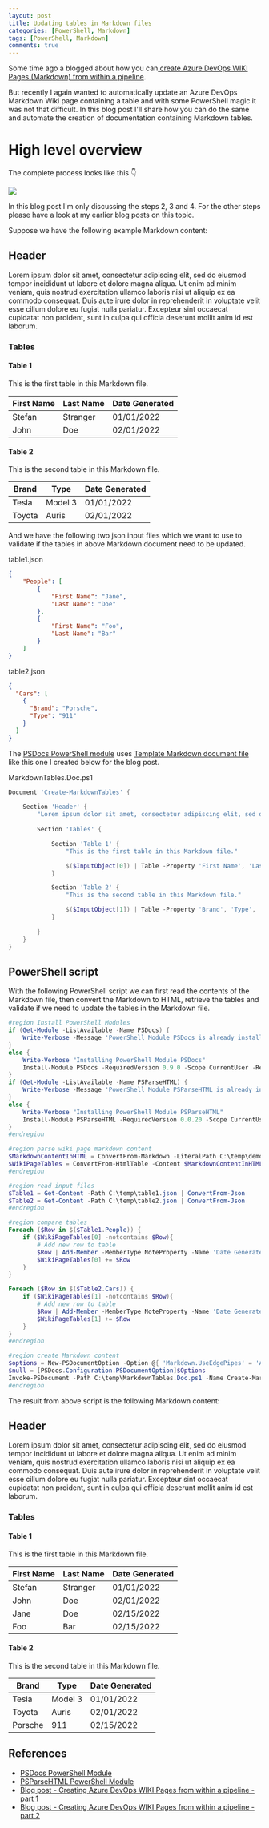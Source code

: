 ```yaml
---
layout: post
title: Updating tables in Markdown files
categories: [PowerShell, Markdown]
tags: [PowerShell, Markdown]
comments: true
---
```


Some time ago a blogged about how you can<a href="https://stefanstranger.github.io/2020/04/25/CreatingAzureDevOpsWIKIPagesFromWithApipelinePart2/" target="_blank"> create Azure DevOps WIKI Pages (Markdown) from within a pipeline</a>.

But recently I again wanted to automatically update an Azure DevOps Markdown Wiki page containing a table and with some PowerShell magic it was not that difficult. In this blog post I'll share how you can do the same and automate the creation of documentation containing Markdown tables.

# High level overview

The complete process looks like this 👇

![](../assets/15-02-2022-02.png)

In this blog post I'm only discussing the steps 2, 3 and 4. For the other steps please have a look at my earlier blog posts on this topic.

Suppose we have the following example Markdown content:

## Header

Lorem ipsum dolor sit amet, consectetur adipiscing elit, sed do eiusmod tempor incididunt ut labore et dolore magna aliqua. Ut enim ad minim veniam, quis nostrud exercitation ullamco laboris nisi ut aliquip ex ea commodo consequat. Duis aute irure dolor in reprehenderit in voluptate velit esse cillum dolore eu fugiat nulla pariatur. Excepteur sint occaecat cupidatat non proident, sunt in culpa qui officia deserunt mollit anim id est laborum.

### Tables

#### Table 1

This is the first table in this Markdown file.

|First Name|Last Name|Date Generated|
|----------|---------|--------------|
|Stefan|Stranger|01/01/2022|
|John|Doe|02/01/2022|

#### Table 2

This is the second table in this Markdown file.

|Brand|Type|Date Generated|
|-----|----|--------------|
|Tesla|Model 3|01/01/2022|
|Toyota|Auris|02/01/2022|

And we have the following two json input files which we want to use to validate if the tables in above Markdown document need to be updated.

table1.json

```json
{
    "People": [
        {
            "First Name": "Jane",
            "Last Name": "Doe"
        },
        {
            "First Name": "Foo",
            "Last Name": "Bar"
        }
    ]
}
```

table2.json

```json
{
  "Cars": [
    {
      "Brand": "Porsche",
      "Type": "911"
    }
  ]
}
```

The [PSDocs PowerShell module](https://github.com/microsoft/PSDocs) uses [Template Markdown document file](https://github.com/microsoft/PSDocs) like this one I created below for the blog post.

MarkdownTables.Doc.ps1
```PowerShell
Document 'Create-MarkdownTables' {
    
    Section 'Header' {
        "Lorem ipsum dolor sit amet, consectetur adipiscing elit, sed do eiusmod tempor incididunt ut labore et dolore magna aliqua. Ut enim ad minim veniam, quis nostrud exercitation ullamco laboris nisi ut aliquip ex ea commodo consequat. Duis aute irure dolor in reprehenderit in voluptate velit esse cillum dolore eu fugiat nulla pariatur. Excepteur sint occaecat cupidatat non proident, sunt in culpa qui officia deserunt mollit anim id est laborum."
    
        Section 'Tables' {

            Section 'Table 1' {
                "This is the first table in this Markdown file."

                $($InputObject[0]) | Table -Property 'First Name', 'Last Name', 'Date Generated'
            }

            Section 'Table 2' {
                "This is the second table in this Markdown file."

                $($InputObject[1]) | Table -Property 'Brand', 'Type', 'Date Generated'
            }
        
        }
    }    
}

```

## PowerShell script

With the following PowerShell script we can first read the contents of the Markdown file, then convert the Markdown to HTML, retrieve the tables and validate if we need to update the tables in the Markdown file.

```PowerShell
#region Install PowerShell Modules
if (Get-Module -ListAvailable -Name PSDocs) {
    Write-Verbose -Message 'PowerShell Module PSDocs is already installed'
}
else {
    Write-Verbose "Installing PowerShell Module PSDocs"
    Install-Module PSDocs -RequiredVersion 0.9.0 -Scope CurrentUser -Repository PSGallery -SkipPublisherCheck -Confirm:$false -Force | Out-Null
}
if (Get-Module -ListAvailable -Name PSParseHTML) {
    Write-Verbose -Message 'PowerShell Module PSParseHTML is already installed'
}
else {
    Write-Verbose "Installing PowerShell Module PSParseHTML"
    Install-Module PSParseHTML -RequiredVersion 0.0.20 -Scope CurrentUser -Repository PSGallery -SkipPublisherCheck -Confirm:$false -Force | Out-Null
}
#endregion

#region parse wiki page markdown content
$MarkdownContentInHTML = ConvertFrom-Markdown -LiteralPath C:\temp\demo.md | Select-Object -ExpandProperty html
$WikiPageTables = ConvertFrom-HtmlTable -Content $MarkdownContentInHTML
#endregion

#region read input files
$Table1 = Get-Content -Path C:\temp\table1.json | ConvertFrom-Json
$Table2 = Get-Content -Path C:\temp\table2.json | ConvertFrom-Json
#endregion

#region compare tables
Foreach ($Row in $($Table1.People)) {
    if ($WikiPageTables[0] -notcontains $Row){
        # Add new row to table
        $Row | Add-Member -MemberType NoteProperty -Name 'Date Generated' -Value (Get-Date -Format "MM/dd/yyyy")
        $WikiPageTables[0] += $Row
    }
}

Foreach ($Row in $($Table2.Cars)) {
    if ($WikiPageTables[1] -notcontains $Row){
        # Add new row to table
        $Row | Add-Member -MemberType NoteProperty -Name 'Date Generated' -Value (Get-Date -Format "MM/dd/yyyy")
        $WikiPageTables[1] += $Row
    }
}
#endregion

#region create Markdown content
$options = New-PSDocumentOption -Option @{ 'Markdown.UseEdgePipes' = 'Always'; 'Markdown.ColumnPadding' = 'None' };
$null = [PSDocs.Configuration.PSDocumentOption]$Options
Invoke-PSDocument -Path C:\temp\MarkdownTables.Doc.ps1 -Name Create-MarkdownTables -InputObject $WikiPageTables -Option $options
#endregion
```

The result from above script is the following Markdown content:

## Header

Lorem ipsum dolor sit amet, consectetur adipiscing elit, sed do eiusmod tempor incididunt ut labore et dolore magna aliqua. Ut enim ad minim veniam, quis nostrud exercitation ullamco laboris nisi ut aliquip ex ea commodo consequat. Duis aute irure dolor in reprehenderit in voluptate velit esse cillum dolore eu fugiat nulla pariatur. Excepteur sint occaecat cupidatat non proident, sunt in culpa qui officia deserunt mollit anim id est laborum.

### Tables

#### Table 1

This is the first table in this Markdown file.

|First Name|Last Name|Date Generated|
|----------|---------|--------------|
|Stefan|Stranger|01/01/2022|
|John|Doe|02/01/2022|
|Jane|Doe|02/15/2022|
|Foo|Bar|02/15/2022|

#### Table 2

This is the second table in this Markdown file.

|Brand|Type|Date Generated|
|-----|----|--------------|
|Tesla|Model 3|01/01/2022|
|Toyota|Auris|02/01/2022|
|Porsche|911|02/15/2022|

## References

- [PSDocs PowerShell Module](https://github.com/microsoft/PSDocs)
- [PSParseHTML PowerShell Module](https://github.com/EvotecIT/PSParseHTML)
- [Blog post - Creating Azure DevOps WIKI Pages from within a pipeline - part 1](https://stefanstranger.github.io/2020/04/12/CreatingAzureDevOpsWIKIPagesFromWithApipeline/)
- [Blog post - Creating Azure DevOps WIKI Pages from within a pipeline - part 2](https://stefanstranger.github.io/2020/04/25/CreatingAzureDevOpsWIKIPagesFromWithApipelinePart2/)